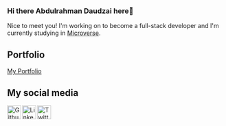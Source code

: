### Hi there Abdulrahman Daudzai here👋

Nice to meet you! I'm working on to become a full-stack developer and I'm currently studying in [Microverse](https://www.microverse.org).

## Portfolio 

<a href="https://wadaudzai.github.io/Portfolio-setup-and-mobile-version-skeleton/">My Portfolio</a>

## My social media 

<a href="https://github.com/wadaudzai">
  <img width="32" align="left"
     alt="Github"
     src="https://cdn.jsdelivr.net/npm/simple-icons@v3/icons/github.svg">
</a>

<a href="https://www.linkedin.com/in/abdulrahman-daudzai-490421234/">
  <img width="32" align="left"
     alt="Linkedin"
     src="https://cdn.jsdelivr.net/npm/simple-icons@v3/icons/linkedin.svg">
</a>
<a href="https://twitter.com/wadaudzai">
  <img width="32" align="left"
     alt="Twitter"
     src="https://cdn.jsdelivr.net/npm/simple-icons@v3/icons/twitter.svg">
</a>
<br>

